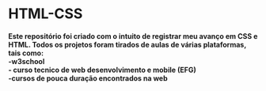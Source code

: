 # HTML-CSS
<h4>Este repositório foi criado com o intuito de registrar meu avanço em CSS e HTML.
Todos os projetos foram tirados de aulas de várias plataformas, tais como: <br>
-w3school <br>
- curso tecnico de web desenvolvimento e mobile (EFG) <br>
-cursos de pouca duração encontrados na web</h4>
